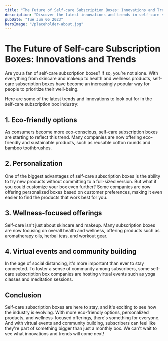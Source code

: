 ```yaml
---
title: "The Future of Self-care Subscription Boxes: Innovations and Trends"
description: "Discover the latest innovations and trends in self-care subscription boxes. From eco-friendly options to personalized products, find out what&#39;s in store for the future of this booming industry."
pubDate: "Tue Jun 06 2023"
heroImage: "/placeholder-about.jpg"
---
```


# The Future of Self-care Subscription Boxes: Innovations and Trends

Are you a fan of self-care subscription boxes? If so, you’re not alone. With everything from skincare and makeup to health and wellness products, self-care subscription boxes have become an increasingly popular way for people to prioritize their well-being.

Here are some of the latest trends and innovations to look out for in the self-care subscription box industry:

## 1. Eco-friendly options

As consumers become more eco-conscious, self-care subscription boxes are starting to reflect this trend. Many companies are now offering eco-friendly and sustainable products, such as reusable cotton rounds and bamboo toothbrushes.

## 2. Personalization

One of the biggest advantages of self-care subscription boxes is the ability to try new products without committing to a full-sized version. But what if you could customize your box even further? Some companies are now offering personalized boxes based on customer preferences, making it even easier to find the products that work best for you.

## 3. Wellness-focused offerings

Self-care isn&#39;t just about skincare and makeup. Many subscription boxes are now focusing on overall health and wellness, offering products such as aromatherapy oils, herbal teas, and workout gear.

## 4. Virtual events and community building

In the age of social distancing, it&#39;s more important than ever to stay connected. To foster a sense of community among subscribers, some self-care subscription box companies are hosting virtual events such as yoga classes and meditation sessions.

## Conclusion

Self-care subscription boxes are here to stay, and it&#39;s exciting to see how the industry is evolving. With more eco-friendly options, personalized products, and wellness-focused offerings, there&#39;s something for everyone. And with virtual events and community building, subscribers can feel like they&#39;re part of something bigger than just a monthly box. We can&#39;t wait to see what innovations and trends will come next!